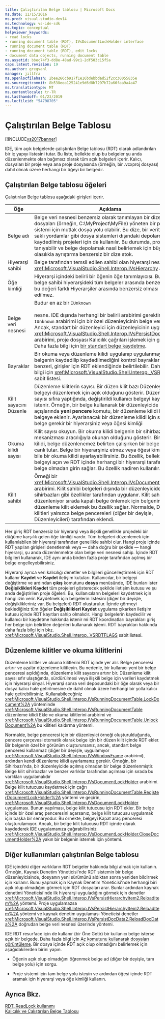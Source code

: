 ```yaml
---
title: Çalıştırılan Belge tablosu | Microsoft Docs
ms.date: 11/15/2016
ms.prod: visual-studio-dev14
ms.technology: vs-ide-sdk
ms.topic: conceptual
helpviewer_keywords:
- read locks
- running document table (RDT), IVsDocumentLockHolder interface
- running document table (RDT)
- running document table (RDT), edit locks
- document data objects, running document table
ms.assetid: bbec74f3-dd8e-48ad-99c1-2df503c15f5a
caps.latest.revision: 19
ms.author: gregvanl
manager: jillfra
ms.openlocfilehash: 2bee266cb917f1e16bdebbdad52f2cc30055835e
ms.sourcegitcommit: 8b538eea125241e9d6d8b7297b72a66faa9a4a47
ms.translationtype: MT
ms.contentlocale: tr-TR
ms.lasthandoff: 01/23/2019
ms.locfileid: "54798705"
---
```

# <a name="running-document-table"></a>Çalıştırılan Belge Tablosu
[!INCLUDE[vs2017banner](../../includes/vs2017banner.md)]

IDE, tüm açık belgelerde çalıştırılan Belge tablosu (RDT) olarak adlandırılan bir iç yapıyı listesini tutar. Bu liste, bellekte olup bu belgeler şu anda düzenlenmekte olan bağımsız olarak tüm açık belgeleri içerir. Kalıcı, dosyaları bir proje veya ana proje dosyasında (örneğin, bir .vcxproj dosyası) dahil olmak üzere herhangi bir öğeyi bir belgedir.  
  
## <a name="elements-of-the-running-document-table"></a>Çalıştırılan Belge tablosu öğeleri  
 Çalıştırılan Belge tablosu aşağıdaki girişleri içerir.  
  
|Öğe|Açıklama|  
|-------------|-----------------|  
|Belge adı|Belge veri nesnesi benzersiz olarak tanımlayan bir dize. Bu dosyaları (örneğin, C:\MyProject\MyFile) yöneten bir proje sistemi için mutlak dosya yolu olabilir. Bu dize, bir veritabanındaki saklı yordamlar gibi dosya sistemleri dışındaki depolardan kaydedilmiş projeleri için de kullanılır. Bu durumda, proje sistemi tanıyabilir ve belge depolamak nasıl belirlemek için büyük olasılıkla ayrıştırma benzersiz bir dize stok.|  
|Hiyerarşi sahibi|Belge tarafından temsil edilen sahibi olan hiyerarşi nesnesinin bir <xref:Microsoft.VisualStudio.Shell.Interop.IVsHierarchy> arabirimi.|  
|Öğe kimliği|Hiyerarşi içindeki belirli bir öğenin öğe tanımlayıcısı. Bu değer, bu belge sahibi hiyerarşideki tüm belgeler arasında benzersiz, ancak bu değeri farklı Hiyerarşiler arasında benzersiz olması garanti edilmez.|  
|Belge veri nesnesi|Budur en az bir `IUnknown`<br /><br /> nesne. IDE dışında herhangi bir belirli arabirimi gerektirmez `IUnknown` arabirimi için bir özel düzenleyicinin belge veri nesnesi. Ancak, standart bir düzenleyici için düzenleyicinin uygulaması <xref:Microsoft.VisualStudio.Shell.Interop.IVsPersistDocData2> arabirimi, proje dosyası Kalıcılık çağrıları işlemek için gereklidir. Daha fazla bilgi için [bir standart belge kaydetme](../../extensibility/internals/saving-a-standard-document.md).|  
|Bayraklar|Bir okuma veya düzenleme kilidi uygulanıp uygulanmayacağını belgenin kaydedilip kaydedilmediğini kontrol bayraklar ve benzeri, girişler için RDT eklendiğinde belirtilebilir. Daha fazla bilgi için <xref:Microsoft.VisualStudio.Shell.Interop._VSRDTFLAGS> sabit listesi.|  
|Kilit sayacını Düzenle|Düzenleme kilitlerin sayısı. Bir düzen kilit bazı Düzenleyicisi belgeyi düzenlemek için açık olduğunu gösterir. Düzenleme kilit sayısı sıfıra yaptığında, değiştirildi kullanıcı belgeyi kaydedin istenir. Örneğin, bir belge kullanarak bir düzenleyicide her açışlarında **yeni pencere** komutu, bir düzenleme kilidi RDT bu belgeye eklenir. Ayarlanacak bir düzenleme kilidi için sırayla belge gerekir bir hiyerarşiniz veya öğesi kimliği|  
|Okuma kilidi sayısı|Kilit sayısı okuyun. Bir okuma kilidi belgenin bir sihirbaz gibi bazı mekanizması aracılığıyla okunan olduğunu gösterir. Bir okuma kilidi, belge düzenlenemez belirten çalışırken bir belge RDT içinde canlı tutar. Belge bir hiyerarşiniz etmez veya öğesi kimliği olsa bile bir okuma kilidi ayarlayabilirsiniz. Bu özellik, bellekte bir belgeyi açın ve RDT içinde herhangi bir hiyerarşi tarafından ait belge olmadan girin sağlar. Bu özellik nadiren kullanılır.|  
|Kilit sahibi|Örneği bir <xref:Microsoft.VisualStudio.Shell.Interop.IVsDocumentLockHolder> arabirimi. Kilit sahibi belgeleri dışında bir düzenleyicide açıp sihirbazları gibi özellikler tarafından uygulanır. Kilit sahibi hala düzenleniyor sırada kapalı belge önlemek için belgenin bir düzenleme kilit eklemek bu özellik sağlar. Normalde, Düzen kilitleri yalnızca belge pencereleri (diğer bir deyişle, Düzenleyicileri) tarafından eklendi.|  
  
 Her giriş RDT benzersiz bir hiyerarşi veya ilişkili genellikle projedeki bir düğüme karşılık gelen öğe kimliği vardır. Tüm belgeleri düzenlemek için kullanılabilen bir hiyerarşi tarafından genellikle sahibi olur. Hangi proje içinde RDT yapılan girişleri denetlemek veya — daha doğru bir şekilde — hangi hiyerarşi, şu anda düzenlenmekte olan belge veri nesnesi sahip. İçinde RDT bilgileri kullanarak, IDE aynı anda birden fazla proje tarafından açılmış bir belge engelleyebilirsiniz.  
  
 Hiyerarşi ayrıca veri kalıcılığı denetler ve bilgileri güncelleştirmek için RDT kullanır **Kaydet** ve **Kaydet** iletişim kutuları. Kullanıcılar, bir belgeyi değiştirme ve ardından **çıkış** komutunu **dosya** menüsünde, IDE bunları ister **Değişiklikleri Kaydet** tüm projeleri gösterecek şekilde iletişim kutusu ve şu anda değiştirilen proje öğeleri. Bu, kullanıcıların belgeleri kaydetmek için hangi izin verir. Kaydetmek için belgelerin listesini (diğer bir deyişle, değişiklikleriniz var. Bu belgeleri) RDT oluşturulur. İçinde görmeyi beklediğiniz tüm öğeler **Değişiklikleri Kaydet** uygulama çıkarken iletişim kutusu içinde RDT kayıtları sahip olmalıdır. Hangi belgelerin kaydedilir ve kullanıcı bir kaydetme hakkında istenir mi RDT koordinatları bayrakları giriş her belge için belirtilen değerleri kullanarak işlemi. RDT bayrakları hakkında daha fazla bilgi için bkz. <xref:Microsoft.VisualStudio.Shell.Interop._VSRDTFLAGS> sabit listesi.  
  
## <a name="edit-locks-and-read-locks"></a>Düzenleme kilitler ve okuma kilitlerini  
 Düzenleme kilitler ve okuma kilitlerini RDT içinde yer alır. Belge penceresi artırır ve azaltır düzenleme kilitleyin. Bu nedenle, bir kullanıcı yeni bir belge penceresi açıldığında, düzenleme kilit sayacını artırır bir. Düzenleme kilit sayısı sıfır ulaştığında, sürdürülmesi veya ilişkili belge için verileri kaydetmek için hiyerarşi sinyal. Hiyerarşi sonra veri deposundaki bir öğe olarak veya bir dosya kalıcı hale getirilmesine de dahil olmak üzere herhangi bir yolla kalıcı hale getirebilirsiniz. Kullanabileceğiniz <xref:Microsoft.VisualStudio.Shell.Interop.IVsRunningDocumentTable.LockDocument%2A> yönteminde <xref:Microsoft.VisualStudio.Shell.Interop.IVsRunningDocumentTable> düzenleme kilidi Ekle ve okuma kilitlerini arabirimi ve <xref:Microsoft.VisualStudio.Shell.Interop.IVsRunningDocumentTable.UnlockDocument%2A> bu kilitleri kaldırma yöntemi.  
  
 Normalde, belge penceresi için bir düzenleyici örneği oluşturulduğunda, pencere çerçevesi otomatik olarak belge için bir düzen kilit içinde RDT ekler. Bir belgenin özel bir görünüm oluşturursanız, ancak, standart belge penceresi kullanmaz (diğer bir deyişle, uygulamıyor <xref:Microsoft.VisualStudio.Shell.Interop.IVsWindowFrame> arabirimi), ardından kendi düzenleme kilidi ayarlamanız gerekir. Örneğin, bir Sihirbazı'nda, bir düzenleyicide açılmış olmadan bir belge düzenlenmiştir. Belge kilit sihirbazlar ve benzer varlıklar tarafından açılması için sırada bu varlıkları uygulamalıdır <xref:Microsoft.VisualStudio.Shell.Interop.IVsDocumentLockHolder> arabirimi. Belge kilit tutucusu kaydetmek için çağrı <xref:Microsoft.VisualStudio.Shell.Interop.IVsRunningDocumentTable.RegisterDocumentLockHolder%2A> yöntemi ve geçirin, <xref:Microsoft.VisualStudio.Shell.Interop.IVsDocumentLockHolder> uygulaması. Bunun yapılması, belge kilit tutucusu için RDT ekler. Bir belge içinde bir özel araç penceresini açarsanız, belge kilit tutucusu uygulamak için başka bir senaryodur. Bu örnekte, belgeyi Kapat araç penceresi oluşturulamıyor. Ancak, bir belge kilit tutucusu RDT içinde olarak kaydederek IDE uygulamanıza çağırabilirsiniz <xref:Microsoft.VisualStudio.Shell.Interop.IVsDocumentLockHolder.CloseDocumentHolder%2A> yakın bir belgenin istemek için yöntemi.  
  
## <a name="other-uses-of-the-running-document-table"></a>Diğer kullanımları çalıştırılan Belge tablosu  
 IDE içindeki diğer varlıkların RDT belgeler hakkında bilgi almak için kullanın. Örneğin, Kaynak Denetim Yöneticisi'nde RDT sistemin bir belge düzenleyicisinde, dosyanın yeni sürümünü aldıktan sonra yeniden bildirmek için kullanır. Bunu yapmak için Kaynak Denetim Yöneticisi'nde herhangi biri açık olup olmadığını görmek için RDT dosyaları arar. Bunlar ardından kaynak denetimi Yöneticisi'nde ilk hiyerarşi uyguladığını görmek için denetler <xref:Microsoft.VisualStudio.Shell.Interop.IVsPersistHierarchyItem2.ReloadItem%2A> yöntemi. Proje uygulamazsa <xref:Microsoft.VisualStudio.Shell.Interop.IVsPersistHierarchyItem2.ReloadItem%2A> yöntemi ve kaynak denetim uygulaması Yöneticisi denetler <xref:Microsoft.VisualStudio.Shell.Interop.IVsPersistDocData2.ReloadDocData%2A> doğrudan belge veri nesnesi üzerinde yöntemi.  
  
 IDE RDT resurface için de kullanır (bir Öne Getir) bir kullanıcı belge isterse açık bir belgede. Daha fazla bilgi için [Aç komutunu kullanarak dosyaları görüntüleme](../../extensibility/internals/displaying-files-by-using-the-open-file-command.md). Bir dosya içinde RDT açık olup olmadığını belirlemek için aşağıdakilerden birini yapın.  
  
-   Öğenin açık olup olmadığını öğrenmek belge ad (diğer bir deyişle, tam belge yolu) için sorgu.  
  
-   Proje sistemi için tam belge yolu isteyin ve ardından öğesi içinde RDT aramak için hiyerarşi veya öğe kimliği kullanın.  
  
## <a name="see-also"></a>Ayrıca Bkz.  
 [RDT_ReadLock kullanımı](../../extensibility/internals/rdt-readlock-usage.md)   
 [Kalıcılık ve Çalıştırılan Belge Tablosu](../../extensibility/internals/persistence-and-the-running-document-table.md)
